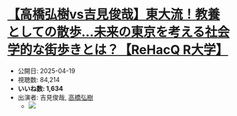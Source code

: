 # [【高橋弘樹vs吉見俊哉】東大流！教養としての散歩…未来の東京を考える社会学的な街歩きとは？【ReHacQ R大学】](https://www.youtube.com/watch?v=B_oCnrkmsUU)
-   公開日: 2025-04-19
-   視聴数: 84,214
-   **いいね数: 1,634**
-   出演者: 吉見俊哉, [高橋弘樹](/rehacq_fan/people/高橋弘樹 "wikilink")
    - [![](https://img.youtube.com/vi/B_oCnrkmsUU/hqdefault.jpg)](https://www.youtube.com/watch?v=B_oCnrkmsUU)
